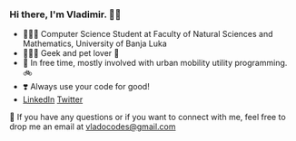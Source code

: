 ###  Hi there, I'm Vladimir. 👋🏻

- 👨🏻‍🎓 Computer Science Student at Faculty of Natural Sciences and Mathematics, University of Banja Luka
- 👨🏻‍💻 Geek and pet lover 🐾
- 🚌 In free time, mostly involved with urban mobility utility programming. 🚲
- ❣️ Always use your code for good!
- [LinkedIn](https://www.linkedin.com/in/vladimir-mijic/) [Twitter](https://twitter.com/vladocodes)

📧 If you have any questions or if you want to connect with me, feel free to drop me an email at vladocodes@gmail.com


